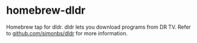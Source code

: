 # homebrew-dldr

Homebrew tap for dldr. dldr lets you download programs from DR TV. Refer to [github.com/simonbs/dldr](http://github.com/simonbs/dldr) for more information.
